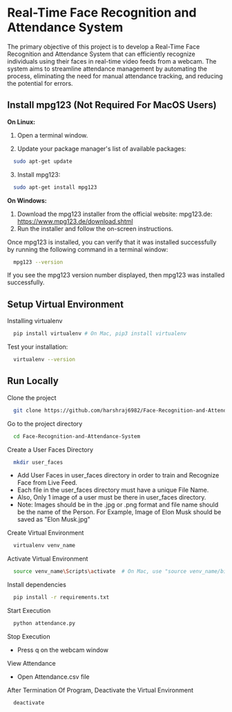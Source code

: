 
# Real-Time Face Recognition and Attendance System

The primary objective of this project is to develop a Real-Time Face Recognition and Attendance System that can efficiently recognize individuals using their faces in real-time video feeds from a webcam. The system aims to streamline attendance management by automating the process, eliminating the need for manual attendance tracking, and reducing the potential for errors.

## Install mpg123 (Not Required For MacOS Users)


**On Linux:**

1. Open a terminal window.

2. Update your package manager's list of available packages:

```bash
  sudo apt-get update
```

3. Install mpg123:

```bash
  sudo apt-get install mpg123
```

**On Windows:**

1. Download the mpg123 installer from the official website: mpg123.de: https://www.mpg123.de/download.shtml
2. Run the installer and follow the on-screen instructions.

Once mpg123 is installed, you can verify that it was installed successfully by running the following command in a terminal window:

```bash
  mpg123 --version
```
If you see the mpg123 version number displayed, then mpg123 was installed successfully.

## Setup Virtual Environment

Installing virtualenv

```bash
  pip install virtualenv # On Mac, pip3 install virtualenv 
```
Test your installation:

```bash
  virtualenv --version
```

## Run Locally

Clone the project

```bash
  git clone https://github.com/harshraj6982/Face-Recognition-and-Attendance-System
```

Go to the project directory

```bash
  cd Face-Recognition-and-Attendance-System
```
Create a User Faces Directory

```bash
  mkdir user_faces
```
- Add User Faces in user_faces directory in order to train and Recognize Face from Live Feed.
- Each file in the user_faces directory must have a unique File Name.
- Also, Only 1 image of a user must be there in user_faces directory. 
- Note: Images should be in the .jpg or .png format and file name should be the name of the Person. For Example, Image of Elon Musk should be saved as "Elon Musk.jpg"

Create Virtual Environment

```bash
  virtualenv venv_name
```

Activate Virtual Environment

```bash
  source venv_name\Scripts\activate  # On Mac, use "source venv_name/bin/activate"
```

Install dependencies

```bash
  pip install -r requirements.txt
```

Start Execution

```bash
  python attendance.py
```
Stop Execution

- Press q on the webcam window

View Attendance

- Open Attendance.csv file

After Termination Of Program, Deactivate the Virtual Environment 

```bash
  deactivate
```

